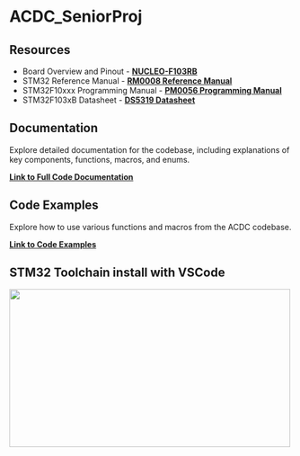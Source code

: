 # ACDC_SeniorProj

## Resources

- Board Overview and Pinout - **[NUCLEO-F103RB](https://os.mbed.com/platforms/ST-Nucleo-F103RB/)**
- STM32 Reference Manual - **[RM0008 Reference Manual](https://www.st.com/resource/en/reference_manual/rm0008-stm32f101xx-stm32f102xx-stm32f103xx-stm32f105xx-and-stm32f107xx-advanced-armbased-32bit-mcus-stmicroelectronics.pdf)**
- STM32F10xxx Programming Manual - **[PM0056 Programming Manual](https://www.st.com/resource/en/programming_manual/cd00228163-stm32f10xxx-20xxx-21xxx-l1xxxx-cortex-m3-programming-manual-stmicroelectronics.pdf)**
- STM32F103xB Datasheet - **[DS5319 Datasheet](https://www.st.com/resource/en/datasheet/stm32f103c8.pdf)**

## Documentation

Explore detailed documentation for the codebase, including explanations of key components, functions, macros, and enums.

**[Link to Full Code Documentation](https://acdc-ksu-senior-design.github.io/ACDC_SeniorProj/files.html)**

## Code Examples

Explore how to use various functions and macros from the ACDC codebase.

**[Link to Code Examples](Docs/Readme.md)**

## STM32 Toolchain install with VSCode

<a href="https://youtu.be/vowV57JVTY8">
<img src="https://i.imgur.com/9EB7lbI.jpg" width="500" height="281">